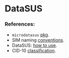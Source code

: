 # DataSUS

### References:

- `microdatasus` [pkg](https://github.com/rfsaldanha/microdatasus).
- SIM naming [conventions](https://github.com/rfsaldanha/microdatasus/wiki/Conven%C3%A7%C3%B5es-SIM).
- DataSUS: [how to use](https://mobilidadeativa.org.br/como-usar-as-bases-do-datasus/).
- CID-10 [classification](http://mobilidadeativa.org.br/cid-10/).